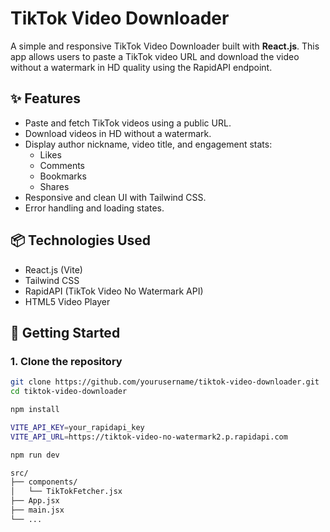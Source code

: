 # TikTok Video Downloader

A simple and responsive TikTok Video Downloader built with **React.js**. This app allows users to paste a TikTok video URL and download the video without a watermark in HD quality using the RapidAPI endpoint.

## ✨ Features

- Paste and fetch TikTok videos using a public URL.
- Download videos in HD without a watermark.
- Display author nickname, video title, and engagement stats:
  - Likes
  - Comments
  - Bookmarks
  - Shares
- Responsive and clean UI with Tailwind CSS.
- Error handling and loading states.

## 📦 Technologies Used

- React.js (Vite)
- Tailwind CSS
- RapidAPI (TikTok Video No Watermark API)
- HTML5 Video Player

## 🚀 Getting Started

### 1. Clone the repository

```bash
git clone https://github.com/yourusername/tiktok-video-downloader.git
cd tiktok-video-downloader

npm install

VITE_API_KEY=your_rapidapi_key
VITE_API_URL=https://tiktok-video-no-watermark2.p.rapidapi.com

npm run dev

src/
├── components/
│   └── TikTokFetcher.jsx
├── App.jsx
├── main.jsx
└── ...